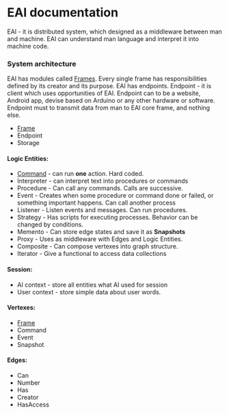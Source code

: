 # EAI documentation

EAI - it is distributed system, which designed as a middleware between man and machine.
EAI can understand man language and interpret it into machine code.

### System architecture

EAI has modules called [Frames](eai/frame.md). Every single frame has responsibilities defined by 
its creator and its purpose.
EAI has endpoints. Endpoint - it is client which uses opportunities of EAI. 
Endpoint can to be a website, Android app, devise based on Arduino or any other hardware or software.
Endpoint must to transmit data from man to EAI core frame, and nothing else.

- [Frame](eai/frame.md)
- Endpoint
- Storage

#### Logic Entities:

- [Command](logic_entities/command.md) - can run **one** action. Hard coded.
- Interpreter - can interpret text into procedures or commands
- Procedure - Can call any commands. Calls are successive.
- Event - Creates when some procedure or command done or failed, or something important happens. Can call another process
- Listener - Listen events and messages. Can run procedures.
- Strategy - Has scripts for executing processes. Behavior can be changed by conditions.
- Memento - Can store edge states and save it as **Snapshots**
- Proxy - Uses as middleware with Edges and Logic Entities.
- Composite - Can compose vertexes into graph structure.
- Iterator - Give a functional to access data collections

#### Session:

- AI context - store all entities what AI used for session
- User context - store simple data about user words.

#### Vertexes:
- [Frame](vertexes/frame.md)
- Command
- Event
- Snapshot

#### Edges:

- Can
- Number
- Has
- Creator
- HasAccess

